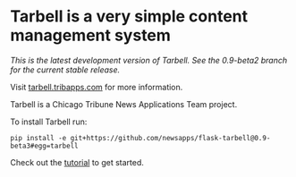 # Tarbell is a very simple content management system

_This is the latest development version of Tarbell. See the 0.9-beta2 branch for the current stable release._

Visit [tarbell.tribapps.com](http://tarbell.tribapps.com) for more information.

Tarbell is a Chicago Tribune News Applications Team project.

To install Tarbell run:

    pip install -e git+https://github.com/newsapps/flask-tarbell@0.9-beta3#egg=tarbell

Check out the [tutorial](http://tarbell.readthedocs.org/en/latest/tutorial.html) to get started.
